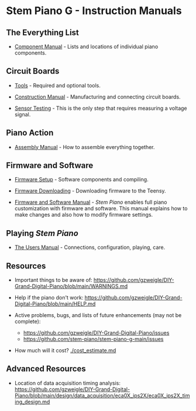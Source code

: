 # Stem Piano G - Instruction Manuals

## The Everything List

* [Component Manual](./component_manual.md) - Lists and locations of individual piano components.

## Circuit Boards

* [Tools](./tools.md) - Required and optional tools.

* [Construction Manual](./construction_manual.md)  - Manufacturing and connecting circuit boards.

* [Sensor Testing](./hps_testing.md) - This is the only step that requires measuring a voltage signal.

## Piano Action

* [Assembly Manual](./assembly_manual.md) - How to assemble everything together.

## Firmware and Software

* [Firmware Setup](./firmware_setup.md) - Software components and compiling.

* [Firmware Downloading](./firmware_downloading.md) - Downloading firmware to the Teensy.

* [Firmware and Software Manual](./firmware_manual.md) - *Stem Piano* enables full piano customization with firmware and software. This manual explains how to make changes and also how to modify firmware settings.

## Playing *Stem Piano*

* [The Users Manual](./users_manual.md) - Connections, configuration, playing, care.

## Resources

* Important things to be aware of: https://github.com/gzweigle/DIY-Grand-Digital-Piano/blob/main/WARNINGS.md

* Help if the piano don't work: https://github.com/gzweigle/DIY-Grand-Digital-Piano/blob/main/HELP.md

* Active problems, bugs, and lists of future enhancements (may not be complete):
    * https://github.com/gzweigle/DIY-Grand-Digital-Piano/issues 
    * https://github.com/stem-piano/stem-piano-g-main/issues

* How much will it cost? [./cost_estimate.md](./cost_estimate.md)

## Advanced Resources

* Location of data acquisition timing analysis: https://github.com/gzweigle/DIY-Grand-Digital-Piano/blob/main/design/data_acquisition/eca0X_ips2X/eca0X_ips2X_timing_design.md
